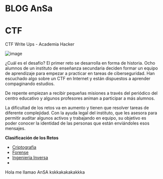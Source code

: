 # BLOG AnSa
# CTF
CTF Write Ups - Academia Hacker

![image](https://user-images.githubusercontent.com/69391590/123647153-bfe56600-d81f-11eb-8b07-025f64f935ab.png)



¿Cuál es el desafío?
El primer reto se desarrolla en forma de historia. Ocho alumnos de un instituto de enseñanza secundaria deciden formar un equipo de aprendizaje para empezar a practicar en tareas de ciberseguridad. Han escuchado algo sobre un CTF en Internet y están dispuestos a aprender compaginando estudios.

De repente empiezan a recibir pequeñas misiones a través del periódico del centro educativo y algunos profesores animan a participar a más alumnos.

La dificultad de los retos va en aumento y tienen que resolver tareas de diferente complejidad. Con la ayuda legal del instituto, que les asesora para permitir auditar algunos activos y trabajando en equipo, su objetivo es poder conocer la identidad de las personas que están enviándoles esos mensajes.



**Clasificación de los Retos**

- [Criptografia](https://github.com/AnSa-1/CTF/tree/main/Criptografia)
- [Forense](https://github.com/AnSa-1/CTF/tree/main/Forense)
- [Ingenieria Inversa](https://github.com/AnSa-1/CTF/tree/main/Ingenieria_Inversa)
- 
Hola me llamao AnSA kskkakakakakkka
